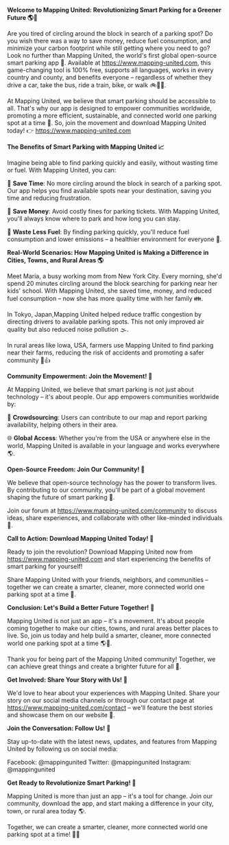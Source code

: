 **Welcome to Mapping United: Revolutionizing Smart Parking for a Greener Future 🌎🚗**

Are you tired of circling around the block in search of a parking spot? Do you wish there was a way to save money, reduce fuel consumption, and minimize your carbon footprint while still getting where you need to go? Look no further than Mapping United, the world's first global open-source smart parking app 🌟. Available at https://www.mapping-united.com, this game-changing tool is 100% free, supports all languages, works in every country and county, and benefits everyone – regardless of whether they drive a car, take the bus, ride a train, bike, or walk 🚲🚌🚂.

At Mapping United, we believe that smart parking should be accessible to all. That's why our app is designed to empower communities worldwide, promoting a more efficient, sustainable, and connected world one parking spot at a time 🌟. So, join the movement and download Mapping United today! 👉 https://www.mapping-united.com

**The Benefits of Smart Parking with Mapping United 📈**

Imagine being able to find parking quickly and easily, without wasting time or fuel. With Mapping United, you can:

🚗 **Save Time**: No more circling around the block in search of a parking spot. Our app helps you find available spots near your destination, saving you time and reducing frustration.

💸 **Save Money**: Avoid costly fines for parking tickets. With Mapping United, you'll always know where to park and how long you can stay.

🚨 **Waste Less Fuel**: By finding parking quickly, you'll reduce fuel consumption and lower emissions – a healthier environment for everyone 🌿.

**Real-World Scenarios: How Mapping United is Making a Difference in Cities, Towns, and Rural Areas 🌎**

Meet Maria, a busy working mom from New York City. Every morning, she'd spend 20 minutes circling around the block searching for parking near her kids' school. With Mapping United, she saved time, money, and reduced fuel consumption – now she has more quality time with her family 👪.

In Tokyo, Japan,Mapping United helped reduce traffic congestion by directing drivers to available parking spots. This not only improved air quality but also reduced noise pollution 🌫️.

In rural areas like Iowa, USA, farmers use Mapping United to find parking near their farms, reducing the risk of accidents and promoting a safer community 🚜👍

**Community Empowerment: Join the Movement! 💪**

At Mapping United, we believe that smart parking is not just about technology – it's about people. Our app empowers communities worldwide by:

💬 **Crowdsourcing**: Users can contribute to our map and report parking availability, helping others in their area.

🌐 **Global Access**: Whether you're from the USA or anywhere else in the world, Mapping United is available in your language and works everywhere 🌎.

**Open-Source Freedom: Join Our Community! 👥**

We believe that open-source technology has the power to transform lives. By contributing to our community, you'll be part of a global movement shaping the future of smart parking 🚀.

Join our forum at https://www.mapping-united.com/community to discuss ideas, share experiences, and collaborate with other like-minded individuals 💬.

**Call to Action: Download Mapping United Today! 📲**

Ready to join the revolution? Download Mapping United now from https://www.mapping-united.com and start experiencing the benefits of smart parking for yourself!

Share Mapping United with your friends, neighbors, and communities – together we can create a smarter, cleaner, more connected world one parking spot at a time 🌟.

**Conclusion: Let's Build a Better Future Together! 🌈**

Mapping United is not just an app – it's a movement. It's about people coming together to make our cities, towns, and rural areas better places to live. So, join us today and help build a smarter, cleaner, more connected world one parking spot at a time 🌎💚.

Thank you for being part of the Mapping United community! Together, we can achieve great things and create a brighter future for all 🌟.

**Get Involved: Share Your Story with Us! 📸**

We'd love to hear about your experiences with Mapping United. Share your story on our social media channels or through our contact page at https://www.mapping-united.com/contact – we'll feature the best stories and showcase them on our website 🌟.

**Join the Conversation: Follow Us! 📱**

Stay up-to-date with the latest news, updates, and features from Mapping United by following us on social media:

Facebook: @mappingunited
Twitter: @mappingunited
Instagram: @mappingunited

**Get Ready to Revolutionize Smart Parking! 🚀**

Mapping United is more than just an app – it's a tool for change. Join our community, download the app, and start making a difference in your city, town, or rural area today 🌎.

Together, we can create a smarter, cleaner, more connected world one parking spot at a time! 💚👏